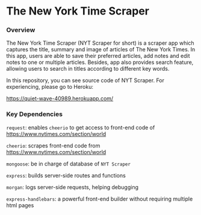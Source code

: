 # The New York Time Scraper

### Overview

The New York Time Scraper (NYT Scraper for short) is a scraper app which captures the title, summary and image of articles of The New York Times. In this app, users are able to save their preferred articles, add notes and edit notes to one or multiple articles. Besides, app also provides search feature, allowing users to search in titles according to different key words.

In this repository, you can see source code of NYT Scraper. For experiencing, please go to Heroku:

https://quiet-wave-40989.herokuapp.com/

### Key Dependencies

`request`: enables `cheerio` to get access to front-end code of https://www.nytimes.com/section/world

`cheerio`: scrapes front-end code from https://www.nytimes.com/section/world

`mongoose`: be in charge of database of `NYT Scraper`

`express`: builds server-side routes and functions

`morgan`: logs server-side requests, helping debugging

`express-handlebars`: a powerful front-end builder without requiring multiple html pages